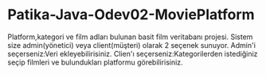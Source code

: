 # Patika-Java-Odev02-MoviePlatform 
Platform,kategori ve film adları bulunan basit film veritabanı projesi. 
Sistem size admin(yönetici) veya client(müşteri) olarak 2 seçenek sunuyor. 
Admin'i seçerseniz:Veri ekleyebilirisiniz.
Clien'ı seçerseniz:Kategorilerden istediğiniz seçip filmleri ve bulundukları platformu görebilirisiniz.
